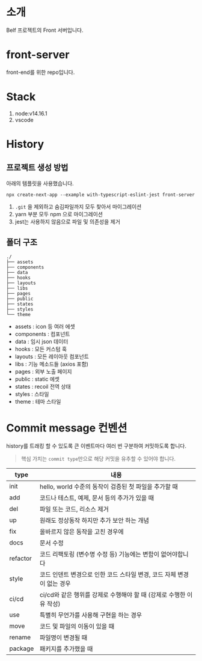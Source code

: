 # 소개

Belf 프로젝트의 Front 서버입니다.

# front-server

front-end를 위한 repo입니다.

# Stack

1. node:v14.16.1
1. vscode

# History

## 프로젝트 생성 방법

아래의 템플릿을 사용했습니다.

```shell
npx create-next-app --example with-typescript-eslint-jest front-server
```

1. `.git` 을 제외하고 숨김파일까지 모두 찾아서 마이그레이션
1. yarn 부분 모두 npm 으로 마이그레이션
1. jest는 사용하지 않음으로 파일 및 의존성을 제거

## 폴더 구조

```text
./
├── assets
├── components
├── data
├── hooks
├── layouts
├── libs
├── pages
├── public
├── states
├── styles
└── theme
```

- assets : icon 등 여러 에셋
- components : 컴포넌트
- data : 임시 json 데이터
- hooks : 모든 커스텀 훅
- layouts : 모든 레이아웃 컴포넌트
- libs : 기능 메소드들 (axios 포함)
- pages : 외부 노출 페이지
- public : static 에셋
- states : recoil 전역 상태
- styles : 스타일
- theme : 테마 스타일

# Commit message 컨벤션

history를 트래킹 할 수 있도록 큰 이벤트마다 여러 번 구분하여 커밋하도록 합니다.

> 핵심 가치는 `commit type`만으로 해당 커밋을 유추할 수 있어야 합니다.

| type     | 내용                                                                   |
| -------- | ---------------------------------------------------------------------- |
| init     | hello, world 수준의 동작이 검증된 첫 파일을 추가할 때                  |
| add      | 코드나 테스트, 예제, 문서 등의 추가가 있을 때                          |
| del      | 파일 또는 코드, 리소스 제거                                            |
| up       | 원래도 정상동작 하지만 추가 보안 하는 개념                             |
| fix      | 올바르지 않은 동작을 고친 경우에                                       |
| docs     | 문서 수정                                                              |
| refactor | 코드 리팩토링 (변수명 수정 등) 기능에는 변함이 없어야합니다            |
| style    | 코드 인덴트 변경으로 인한 코드 스타일 변경, 코드 자체 변경이 없는 경우 |
| ci/cd    | ci/cd와 같은 행위를 강제로 수행해야 할 때 (강제로 수행한 이유 작성)    |
| use      | 특별히 무언가를 사용해 구현을 하는 경우                                |
| move     | 코드 및 파일의 이동이 있을 때                                          |
| rename   | 파일명이 변경될 때                                                     |
| package  | 패키지를 추가했을 때                                                   |
